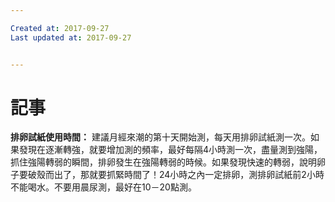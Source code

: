 ```yaml
---

Created at: 2017-09-27
Last updated at: 2017-09-27


---
```


# 記事


**排卵試紙使用時間：**
建議月經來潮的第十天開始測，每天用排卵試紙測一次。如果發現在逐漸轉強，就要增加測的頻率，最好每隔4小時測一次，盡量測到強陽，抓住強陽轉弱的瞬間，排卵發生在強陽轉弱的時候。如果發現快速的轉弱，說明卵子要破殼而出了，那就要抓緊時間了！24小時之內一定排卵，測排卵試紙前2小時不能喝水。不要用晨尿測，最好在10－20點測。

